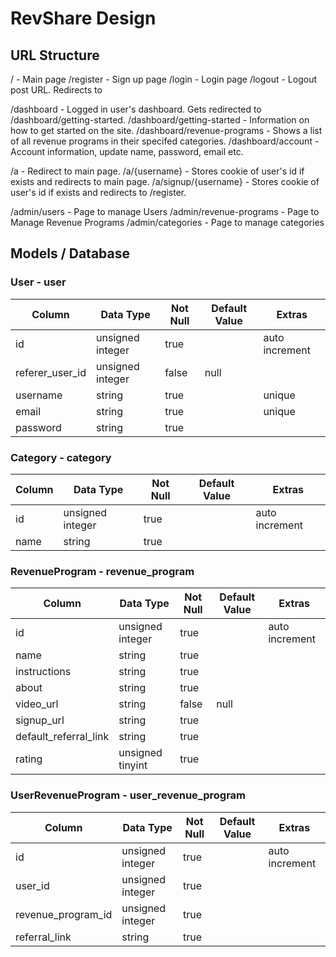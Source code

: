 # RevShare Design

## URL Structure

/ - Main page
/register - Sign up page
/login - Login page
/logout - Logout post URL. Redirects to 

/dashboard - Logged in user's dashboard. Gets redirected to /dashboard/getting-started.
/dashboard/getting-started - Information on how to get started on the site.
/dashboard/revenue-programs - Shows a list of all revenue programs in their specifed categories.
/dashboard/account - Account information, update name, password, email etc.

/a - Redirect to main page.
/a/{username} - Stores cookie of user's id if exists and redirects to main page.
/a/signup/{username} - Stores cookie of user's id if exists and redirects to /register.

/admin/users - Page to manage Users
/admin/revenue-programs - Page to Manage Revenue Programs
/admin/categories - Page to manage categories

## Models / Database

### User - user

| Column           | Data Type        | Not Null | Default Value | Extras         |
|------------------|------------------|----------|---------------|----------------|
| id               | unsigned integer | true     |               | auto increment |
| referer_user_id  | unsigned integer | false    | null          |                |
| username         | string           | true     |               | unique         |
| email            | string           | true     |               | unique         |
| password         | string           | true     |               |                |


### Category - category

| Column           | Data Type        | Not Null | Default Value | Extras         |
|------------------|------------------|----------|---------------|----------------|
| id               | unsigned integer | true     |               | auto increment |
| name             | string           | true     |               |                |


### RevenueProgram - revenue_program

| Column                | Data Type        | Not Null | Default Value | Extras         |
|-----------------------|------------------|----------|---------------|----------------|
| id                    | unsigned integer | true     |               | auto increment |
| name                  | string           | true     |               |                |
| instructions          | string           | true     |               |                |
| about                 | string           | true     |               |                |
| video_url             | string           | false    | null          |                |
| signup_url            | string           | true     |               |                |
| default_referral_link | string           | true     |               |                |
| rating                | unsigned tinyint | true     |               |                |


### UserRevenueProgram - user_revenue_program

| Column              | Data Type        | Not Null | Default Value | Extras         |
|---------------------|------------------|----------|---------------|----------------|
| id                  | unsigned integer | true     |               | auto increment |
| user_id             | unsigned integer | true     |               |                |
| revenue_program_id  | unsigned integer | true     |               |                |
| referral_link       | string           | true     |               |                |